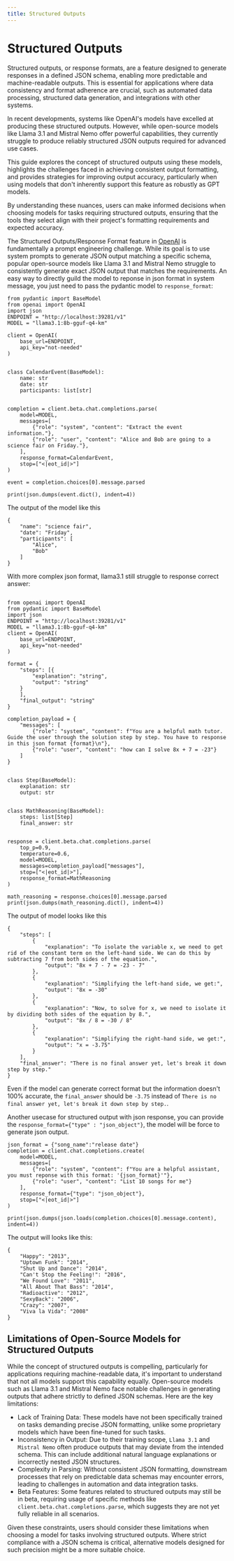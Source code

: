 ```yaml
---
title: Structured Outputs
---
```

# Structured Outputs

Structured outputs, or response formats, are a feature designed to generate responses in a defined JSON schema, enabling more predictable and machine-readable outputs. This is essential for applications where data consistency and format adherence are crucial, such as automated data processing, structured data generation, and integrations with other systems.

In recent developments, systems like OpenAI's models have excelled at producing these structured outputs. However, while open-source models like Llama 3.1 and Mistral Nemo offer powerful capabilities, they currently struggle to produce reliably structured JSON outputs required for advanced use cases. 

This guide explores the concept of structured outputs using these models, highlights the challenges faced in achieving consistent output formatting, and provides strategies for improving output accuracy, particularly when using models that don't inherently support this feature as robustly as GPT models.

By understanding these nuances, users can make informed decisions when choosing models for tasks requiring structured outputs, ensuring that the tools they select align with their project's formatting requirements and expected accuracy.

The Structured Outputs/Response Format feature in [OpenAI](https://platform.openai.com/docs/guides/structured-outputs) is fundamentally a prompt engineering challenge. While its goal is to use system prompts to generate JSON output matching a specific schema, popular open-source models like Llama 3.1 and Mistral Nemo struggle to consistently generate exact JSON output that matches the requirements. An easy way to directly guild the model to reponse in json format in system message, you just need to pass the pydantic model to `response_format`:

```
from pydantic import BaseModel
from openai import OpenAI
import json
ENDPOINT = "http://localhost:39281/v1"
MODEL = "llama3.1:8b-gguf-q4-km"

client = OpenAI(
    base_url=ENDPOINT,
    api_key="not-needed"
)


class CalendarEvent(BaseModel):
    name: str
    date: str
    participants: list[str]


completion = client.beta.chat.completions.parse(
    model=MODEL,
    messages=[
        {"role": "system", "content": "Extract the event information."},
        {"role": "user", "content": "Alice and Bob are going to a science fair on Friday."},
    ],
    response_format=CalendarEvent,
    stop=["<|eot_id|>"]
)

event = completion.choices[0].message.parsed

print(json.dumps(event.dict(), indent=4))
```

The output of the model like this

```
{
    "name": "science fair",
    "date": "Friday",
    "participants": [
        "Alice",
        "Bob"
    ]
}
```

With more complex json format, llama3.1 still struggle to response correct answer:

```

from openai import OpenAI
from pydantic import BaseModel
import json
ENDPOINT = "http://localhost:39281/v1"
MODEL = "llama3.1:8b-gguf-q4-km"
client = OpenAI(
    base_url=ENDPOINT,
    api_key="not-needed"
)

format = {
    "steps": [{
        "explanation": "string",
        "output": "string"
    }
    ],
    "final_output": "string"
}

completion_payload = {
    "messages": [
        {"role": "system", "content": f"You are a helpful math tutor. Guide the user through the solution step by step. You have to response in this json format {format}\n"},
        {"role": "user", "content": "how can I solve 8x + 7 = -23"}
    ]
}


class Step(BaseModel):
    explanation: str
    output: str


class MathReasoning(BaseModel):
    steps: list[Step]
    final_answer: str


response = client.beta.chat.completions.parse(
    top_p=0.9,
    temperature=0.6,
    model=MODEL,
    messages=completion_payload["messages"],
    stop=["<|eot_id|>"],
    response_format=MathReasoning
)

math_reasoning = response.choices[0].message.parsed
print(json.dumps(math_reasoning.dict(), indent=4))
```

The output of model looks like this

```
{
    "steps": [
        {
            "explanation": "To isolate the variable x, we need to get rid of the constant term on the left-hand side. We can do this by subtracting 7 from both sides of the equation.",
            "output": "8x + 7 - 7 = -23 - 7"
        },
        {
            "explanation": "Simplifying the left-hand side, we get:",
            "output": "8x = -30"
        },
        {
            "explanation": "Now, to solve for x, we need to isolate it by dividing both sides of the equation by 8.",
            "output": "8x / 8 = -30 / 8"
        },
        {
            "explanation": "Simplifying the right-hand side, we get:",
            "output": "x = -3.75"
        }
    ],
    "final_answer": "There is no final answer yet, let's break it down step by step."
}
```

Even if the model can generate correct format but the information doesn't 100% accurate, the `final_answer` should be `-3.75` instead of `There is no final answer yet, let's break it down step by step.`.

Another usecase for structured output with json response, you can provide the  `response_format={"type" : "json_object"}`, the model will be force to generate json output.

```
json_format = {"song_name":"release date"}
completion = client.chat.completions.create(
    model=MODEL,
    messages=[
        {"role": "system", "content": f"You are a helpful assistant, you must reponse with this format: '{json_format}'"},
        {"role": "user", "content": "List 10 songs for me"}
    ],
    response_format={"type": "json_object"},
    stop=["<|eot_id|>"]
)

print(json.dumps(json.loads(completion.choices[0].message.content), indent=4))
```

The output will looks like this:

```
{
    "Happy": "2013",
    "Uptown Funk": "2014",
    "Shut Up and Dance": "2014",
    "Can't Stop the Feeling!": "2016",
    "We Found Love": "2011",
    "All About That Bass": "2014",
    "Radioactive": "2012",
    "SexyBack": "2006",
    "Crazy": "2007",
    "Viva la Vida": "2008"
}
```

## Limitations of Open-Source Models for Structured Outputs

While the concept of structured outputs is compelling, particularly for applications requiring machine-readable data, it's important to understand that not all models support this capability equally. Open-source models such as Llama 3.1 and Mistral Nemo face notable challenges in generating outputs that adhere strictly to defined JSON schemas. Here are the key limitations:

- Lack of Training Data: These models have not been specifically trained on tasks demanding precise JSON formatting, unlike some proprietary models which have been fine-tuned for such tasks.
- Inconsistency in Output: Due to their training scope, `Llama 3.1` and `Mistral Nemo` often produce outputs that may deviate from the intended schema. This can include additional natural language explanations or incorrectly nested JSON structures.
- Complexity in Parsing: Without consistent JSON formatting, downstream processes that rely on predictable data schemas may encounter errors, leading to challenges in automation and data integration tasks.
- Beta Features: Some features related to structured outputs may still be in beta, requiring usage of specific methods like `client.beta.chat.completions.parse`, which suggests they are not yet fully reliable in all scenarios.

Given these constraints, users should consider these limitations when choosing a model for tasks involving structured outputs. Where strict compliance with a JSON schema is critical, alternative models designed for such precision might be a more suitable choice.
